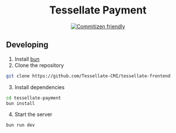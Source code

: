 <h1 align="center">Tessellate Payment</h1>

<div align="center">

[![Commitizen friendly](https://img.shields.io/badge/commitizen-friendly-brightgreen.svg)](http://commitizen.github.io/cz-cli/)

</div>

## Developing

1. Install [bun](https://bun.sh/docs/installation)
2. Clone the repository

```sh
git clone https://github.com/Tessellate-CMI/tessellate-frontend
```

3. Install dependencies

```sh
cd tessellate-payment
bun install
```

4. Start the server

```sh
bun run dev
```
